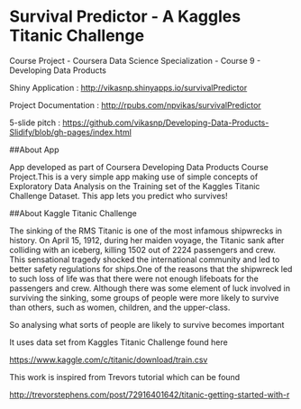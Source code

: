 # Survival Predictor - A Kaggles Titanic Challenge
Course Project - Coursera Data Science Specialization - Course 9 - Developing Data Products

Shiny Application : http://vikasnp.shinyapps.io/survivalPredictor

Project Documentation : http://rpubs.com/npvikas/survivalPredictor

5-slide pitch : https://github.com/vikasnp/Developing-Data-Products-Slidify/blob/gh-pages/index.html

##About App

App developed as part of Coursera Developing Data Products Course Project.This is a very simple app making use of simple concepts of Exploratory Data Analysis on the Training set of the Kaggles Titanic Challenge Dataset. This app lets you predict who survives!

##About Kaggle Titanic Challenge

The sinking of the RMS Titanic is one of the most infamous shipwrecks in history. On April 15, 1912, during her maiden voyage, the Titanic sank after colliding with an iceberg, killing 1502 out of 2224 passengers and crew. This sensational tragedy shocked the international community and led to better safety regulations for ships.One of the reasons that the shipwreck led to such loss of life was that there were not enough lifeboats for the passengers and crew. Although there was some element of luck involved in surviving the sinking, some groups of people were more likely to survive than others, such as women, children, and the upper-class.

So analysing what sorts of people are likely to survive becomes important


It uses data set from Kaggles Titanic Challenge found here

https://www.kaggle.com/c/titanic/download/train.csv 

This work is inspired from Trevors tutorial which can be found

http://trevorstephens.com/post/72916401642/titanic-getting-started-with-r 
